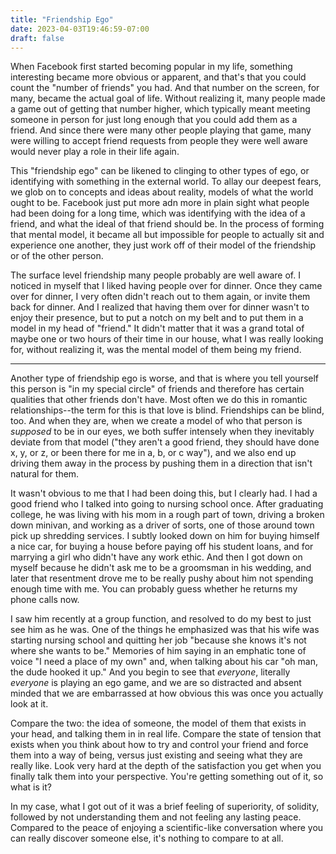 ```yaml
---
title: "Friendship Ego"
date: 2023-04-03T19:46:59-07:00
draft: false
---
```


When Facebook first started becoming popular in my life, something interesting became more obvious or apparent, and that's that you could count the "number of friends" you had. And that number on the screen, for many, became the actual goal of life. Without realizing it, many people made a game out of getting that number higher, which typically meant meeting someone in person for just long enough that you could add them as a friend. And since there were many other people playing that game, many were willing to accept friend requests from people they were well aware would never play a role in their life again.

This "friendship ego" can be likened to clinging to other types of ego, or identifying with something in the external world. To allay our deepest fears, we glob on to concepts and ideas about reality, models of what the world ought to be. Facebook just put more adn more in plain sight what people had been doing for a long time, which was identifying with the idea of a friend, and what the ideal of that friend should be. In the process of forming that mental model, it became all but impossible for people to actually sit and experience one another, they just work off of their model of the friendship or of the other person.

The surface level friendship many people probably are well aware of. I noticed in myself that I liked having people over for dinner. Once they came over for dinner, I very often didn't reach out to them again, or invite them back for dinner. And I realized that having them over for dinner wasn't to enjoy their presence, but to put a notch on my belt and to put them in a model in my head of "friend." It didn't matter that it was a grand total of maybe one or two hours of their time in our house, what I was really looking for, without realizing it, was the mental model of them being my friend.

---

Another type of friendship ego is worse, and that is where you tell yourself this person is "in my special circle" of friends and therefore has certain qualities that other friends don't have. Most often we do this in romantic relationships--the term for this is that love is blind. Friendships can be blind, too. And when they are, when we create a model of who that person is _supposed_ to be in our eyes, we both suffer intensely when they inevitably deviate from that model ("they aren't a good friend, they should have done x, y, or z, or been there for me in a, b, or c way"), and we also end up driving them away in the process by pushing them in a direction that isn't natural for them.

It wasn't obvious to me that I had been doing this, but I clearly had. I had a good friend who I talked into going to nursing school once. After graduating college, he was living with his mom in a rough part of town, driving a broken down minivan, and working as a driver of sorts, one of those around town pick up shredding services. I subtly looked down on him for buying himself a nice car, for buying a house before paying off his student loans, and for marrying a girl who didn't have any work ethic. And then I got down on myself because he didn't ask me to be a groomsman in his wedding, and later that resentment drove me to be really pushy about him not spending enough time with me. You can probably guess whether he returns my phone calls now.

I saw him recently at a group function, and resolved to do my best to just see him as he was. One of the things he emphasized was that his wife was starting nursing school and quitting her job "because she knows it's not where she wants to be." Memories of him saying in an emphatic tone of voice "I need a place of my own" and, when talking about his car "oh man, the dude hooked it up." And you begin to see that _everyone_, literally _everyone_ is playing an ego game, and we are so distracted and absent minded that we are embarrassed at how obvious this was once you actually look at it.

Compare the two: the idea of someone, the model of them that exists in your head, and talking them in in real life. Compare the state of tension that exists when you think about how to try and control your friend and force them into a way of being, versus just existing and seeing what they are really like. Look very hard at the depth of the satisfaction you get when you finally talk them into your perspective. You're getting something out of it, so what is it? 

In my case, what I got out of it was a brief feeling of superiority, of solidity, followed by not understanding them and not feeling any lasting peace. Compared to the peace of enjoying a scientific-like conversation where you can really discover someone else, it's nothing to compare to at all.


